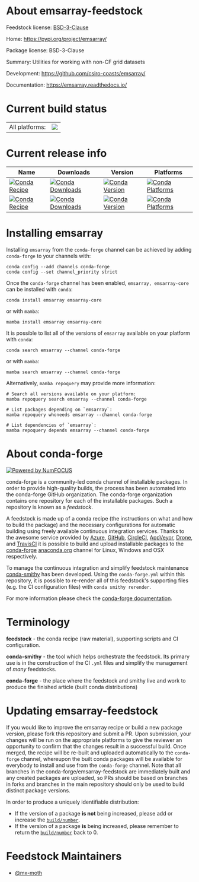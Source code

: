 About emsarray-feedstock
========================

Feedstock license: [BSD-3-Clause](https://github.com/conda-forge/emsarray-feedstock/blob/main/LICENSE.txt)

Home: https://pypi.org/project/emsarray/

Package license: BSD-3-Clause

Summary: Utilities for working with non-CF grid datasets

Development: https://github.com/csiro-coasts/emsarray/

Documentation: https://emsarray.readthedocs.io/

Current build status
====================


<table><tr><td>All platforms:</td>
    <td>
      <a href="https://dev.azure.com/conda-forge/feedstock-builds/_build/latest?definitionId=16267&branchName=main">
        <img src="https://dev.azure.com/conda-forge/feedstock-builds/_apis/build/status/emsarray-feedstock?branchName=main">
      </a>
    </td>
  </tr>
</table>

Current release info
====================

| Name | Downloads | Version | Platforms |
| --- | --- | --- | --- |
| [![Conda Recipe](https://img.shields.io/badge/recipe-emsarray-green.svg)](https://anaconda.org/conda-forge/emsarray) | [![Conda Downloads](https://img.shields.io/conda/dn/conda-forge/emsarray.svg)](https://anaconda.org/conda-forge/emsarray) | [![Conda Version](https://img.shields.io/conda/vn/conda-forge/emsarray.svg)](https://anaconda.org/conda-forge/emsarray) | [![Conda Platforms](https://img.shields.io/conda/pn/conda-forge/emsarray.svg)](https://anaconda.org/conda-forge/emsarray) |
| [![Conda Recipe](https://img.shields.io/badge/recipe-emsarray--core-green.svg)](https://anaconda.org/conda-forge/emsarray-core) | [![Conda Downloads](https://img.shields.io/conda/dn/conda-forge/emsarray-core.svg)](https://anaconda.org/conda-forge/emsarray-core) | [![Conda Version](https://img.shields.io/conda/vn/conda-forge/emsarray-core.svg)](https://anaconda.org/conda-forge/emsarray-core) | [![Conda Platforms](https://img.shields.io/conda/pn/conda-forge/emsarray-core.svg)](https://anaconda.org/conda-forge/emsarray-core) |

Installing emsarray
===================

Installing `emsarray` from the `conda-forge` channel can be achieved by adding `conda-forge` to your channels with:

```
conda config --add channels conda-forge
conda config --set channel_priority strict
```

Once the `conda-forge` channel has been enabled, `emsarray, emsarray-core` can be installed with `conda`:

```
conda install emsarray emsarray-core
```

or with `mamba`:

```
mamba install emsarray emsarray-core
```

It is possible to list all of the versions of `emsarray` available on your platform with `conda`:

```
conda search emsarray --channel conda-forge
```

or with `mamba`:

```
mamba search emsarray --channel conda-forge
```

Alternatively, `mamba repoquery` may provide more information:

```
# Search all versions available on your platform:
mamba repoquery search emsarray --channel conda-forge

# List packages depending on `emsarray`:
mamba repoquery whoneeds emsarray --channel conda-forge

# List dependencies of `emsarray`:
mamba repoquery depends emsarray --channel conda-forge
```


About conda-forge
=================

[![Powered by
NumFOCUS](https://img.shields.io/badge/powered%20by-NumFOCUS-orange.svg?style=flat&colorA=E1523D&colorB=007D8A)](https://numfocus.org)

conda-forge is a community-led conda channel of installable packages.
In order to provide high-quality builds, the process has been automated into the
conda-forge GitHub organization. The conda-forge organization contains one repository
for each of the installable packages. Such a repository is known as a *feedstock*.

A feedstock is made up of a conda recipe (the instructions on what and how to build
the package) and the necessary configurations for automatic building using freely
available continuous integration services. Thanks to the awesome service provided by
[Azure](https://azure.microsoft.com/en-us/services/devops/), [GitHub](https://github.com/),
[CircleCI](https://circleci.com/), [AppVeyor](https://www.appveyor.com/),
[Drone](https://cloud.drone.io/welcome), and [TravisCI](https://travis-ci.com/)
it is possible to build and upload installable packages to the
[conda-forge](https://anaconda.org/conda-forge) [anaconda.org](https://anaconda.org/)
channel for Linux, Windows and OSX respectively.

To manage the continuous integration and simplify feedstock maintenance
[conda-smithy](https://github.com/conda-forge/conda-smithy) has been developed.
Using the ``conda-forge.yml`` within this repository, it is possible to re-render all of
this feedstock's supporting files (e.g. the CI configuration files) with ``conda smithy rerender``.

For more information please check the [conda-forge documentation](https://conda-forge.org/docs/).

Terminology
===========

**feedstock** - the conda recipe (raw material), supporting scripts and CI configuration.

**conda-smithy** - the tool which helps orchestrate the feedstock.
                   Its primary use is in the construction of the CI ``.yml`` files
                   and simplify the management of *many* feedstocks.

**conda-forge** - the place where the feedstock and smithy live and work to
                  produce the finished article (built conda distributions)


Updating emsarray-feedstock
===========================

If you would like to improve the emsarray recipe or build a new
package version, please fork this repository and submit a PR. Upon submission,
your changes will be run on the appropriate platforms to give the reviewer an
opportunity to confirm that the changes result in a successful build. Once
merged, the recipe will be re-built and uploaded automatically to the
`conda-forge` channel, whereupon the built conda packages will be available for
everybody to install and use from the `conda-forge` channel.
Note that all branches in the conda-forge/emsarray-feedstock are
immediately built and any created packages are uploaded, so PRs should be based
on branches in forks and branches in the main repository should only be used to
build distinct package versions.

In order to produce a uniquely identifiable distribution:
 * If the version of a package **is not** being increased, please add or increase
   the [``build/number``](https://docs.conda.io/projects/conda-build/en/latest/resources/define-metadata.html#build-number-and-string).
 * If the version of a package **is** being increased, please remember to return
   the [``build/number``](https://docs.conda.io/projects/conda-build/en/latest/resources/define-metadata.html#build-number-and-string)
   back to 0.

Feedstock Maintainers
=====================

* [@mx-moth](https://github.com/mx-moth/)

